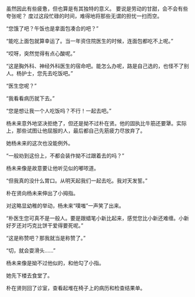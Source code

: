 虽然因此有些疲惫，但也算是有其独特的意义。
要说是劳动的甘甜，会不会有些夸张呢？
度过这段忙碌的时间，难得地将那些无谓的担忧一扫而空。

“您饿了吧？午饭也是拿面包凑合的吧？”

“能吃上面包就算幸运了。当一年资住院医生的时候，连面包都吃不上呢。”

“哎呀，突然觉得有点心酸呢。”

“这是胸外科、神经外科医生的宿命吧。能怎么办呢，路是自己选的，也怪不了别人。杨护士，您先去吃饭吧。”

“医生您呢？”

“我看看病历就下去。”

“您是想让我一个人吃饭吗？不行！一起去吧。”

杨未来意外地坚决拒绝了，但还是拗不过朴在贤。他的固执比牛筋还要犟。实际上，那些试图让他屈服的人，最后都自己先筋疲力尽放弃了。

她杨未来的这次也没能例外。

“一般劝到这份上，不都会装作拗不过跟着去的吗？”

杨未来像是故意要让他听见似的嘟哝道。

“但我真的没什么胃口。从明天起我们一起去吃。我对天发誓。”

朴在贤向杨未来伸出了小拇指。

对这略显幼稚的举动，杨未来“噗嗤”一声笑了出来。

“朴医生您可真不是一般人。要是跟蜡笔小新比起来，感觉您比小新还难缠。小新好歹还对巧克比饼干爱得要死呢。”

“这是称赞吧？那我就当是称赞了。”

“切，就会耍滑头……”

杨未来像是拗不过他似的，和他勾了小指。

她先下楼去食堂了。

朴在贤则回了诊室，查看起堆在椅子上的病历和检查结果单。